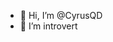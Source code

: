 - 👋 Hi, I’m @CyrusQD
- 👀 I’m introvert

<!---
CyrusQD/CyrusQD is a ✨ special ✨ repository because its `README.md` (this file) appears on your GitHub profile.
You can click the Preview link to take a look at your changes.
--->
